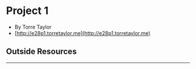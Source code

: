 # Project 1

- By Torre Taylor
- [http://e28p1.torretaylor.me](http://e28p1.torretaylor.me)

## Outside Resources

---
